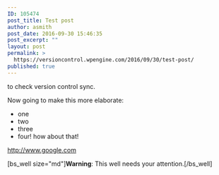 ```yaml
---
ID: 105474
post_title: Test post
author: asmith
post_date: 2016-09-30 15:46:35
post_excerpt: ""
layout: post
permalink: >
  https://versioncontrol.wpengine.com/2016/09/30/test-post/
published: true
---
```

<p>to check version control sync.</p>
<p>Now going to make this more elaborate:</p>
<ul>
	<li>one</li>
	<li>two</li>
	<li>three</li>
	<li>four! how about that!</li>
</ul>
<p><a href="http://www.google.com">http://www.google.com</a></p>
<p>[bs_well size="md"]<strong>Warning</strong>: This well needs your attention.[/bs_well]</p>
